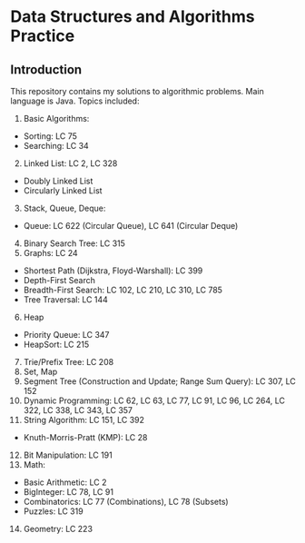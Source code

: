 # Data Structures and Algorithms Practice
## Introduction
This repository contains my solutions to algorithmic problems. Main language is Java. Topics included:
1. Basic Algorithms:
  * Sorting: LC 75
  * Searching: LC 34
2. Linked List: LC 2, LC 328
  * Doubly Linked List
  * Circularly Linked List
3. Stack, Queue, Deque:
  * Queue: LC 622 (Circular Queue), LC 641 (Circular Deque)
4. Binary Search Tree: LC 315
5. Graphs: LC 24
  * Shortest Path (Dijkstra, Floyd-Warshall): LC 399
  * Depth-First Search
  * Breadth-First Search: LC 102, LC 210, LC 310, LC 785
  * Tree Traversal: LC 144
6. Heap
  * Priority Queue: LC 347
  * HeapSort: LC 215
7. Trie/Prefix Tree: LC 208
8. Set, Map
9. Segment Tree (Construction and Update; Range Sum Query): LC 307, LC 152
10. Dynamic Programming: LC 62, LC 63, LC 77, LC 91, LC 96, LC 264, LC 322, LC 338, LC 343, LC 357
11. String Algorithm: LC 151, LC 392
  * Knuth-Morris-Pratt (KMP): LC 28
12. Bit Manipulation: LC 191
13. Math:
  * Basic Arithmetic: LC 2
  * BigInteger: LC 78, LC 91
  * Combinatorics: LC 77 (Combinations), LC 78 (Subsets)
  * Puzzles: LC 319
14. Geometry: LC 223

